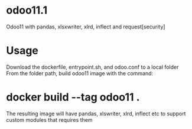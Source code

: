 # odoo11.1
Odoo11 with pandas, xlsxwriter, xlrd, inflect and request[security]

# Usage
Download the dockerfile, entrypoint.sh, and odoo.conf to a local folder
From the folder path, build odoo11 image with the command:
# docker build --tag odoo11 .
The resulting image will have pandas, xlswriter, xlrd, inflect etc to support custom modules that requires them
